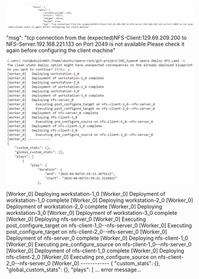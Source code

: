 ![alt text](image-21.png)

"msg": "tcp connection from the (expected)NFS-Client:129.69.209.200 to NFS-Server:192.168.221.133 on Port 2049 is not available.Please check it again before configuring the client machine"

![alt text](image-22.png)

[Worker_0]   Deploying workstation-1_0
[Worker_0]   Deployment of workstation-1_0 complete
[Worker_0]   Deploying workstation-2_0
[Worker_0]   Deployment of workstation-2_0 complete
[Worker_0]   Deploying workstation-3_0
[Worker_0]   Deployment of workstation-3_0 complete
[Worker_0]   Deploying nfs-server_0
[Worker_0]     Executing post_configure_target on nfs-client-1_0--nfs-server_0
[Worker_0]     Executing post_configure_target on nfs-client-2_0--nfs-server_0
[Worker_0]   Deployment of nfs-server_0 complete
[Worker_0]   Deploying nfs-client-1_0
[Worker_0]     Executing pre_configure_source on nfs-client-1_0--nfs-server_0
[Worker_0]   Deployment of nfs-client-1_0 complete
[Worker_0]   Deploying nfs-client-2_0
[Worker_0]     Executing pre_configure_source on nfs-client-2_0--nfs-server_0
[Worker_0] ------------
{
    "custom_stats": {},
    "global_custom_stats": {},
    "plays": [
        ... error message...